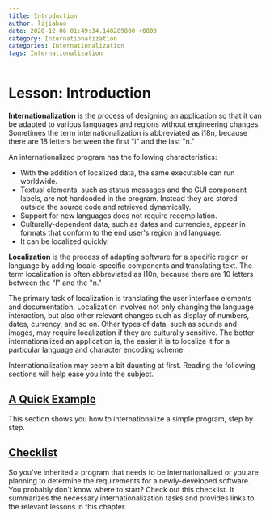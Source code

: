 ```yaml
---
title: Introduction
author: lijiabao
date: 2020-12-06 01:49:34.148289800 +0800
category: Internationalization
categories: Internationalization
tags: Internationalization
---
```


# Lesson: Introduction

**Internationalization** is the process of designing an application so that it can be adapted to various languages and regions without engineering changes. Sometimes the term internationalization is abbreviated as i18n, because there are 18 letters between the first "i" and the last "n."

An internationalized program has the following characteristics:

- With the addition of localized data, the same executable can run worldwide.
- Textual elements, such as status messages and the GUI component labels, are not hardcoded in the program. Instead they are stored outside the source code and retrieved dynamically.
- Support for new languages does not require recompilation.
- Culturally-dependent data, such as dates and currencies, appear in formats that conform to the end user's region and language.
- It can be localized quickly.

**Localization** is the process of adapting software for a specific region or language by adding locale-specific components and translating text. The term localization is often abbreviated as l10n, because there are 10 letters between the "l" and the "n."

The primary task of localization is translating the user interface elements and documentation. Localization involves not only changing the language interaction, but also other relevant changes such as display of numbers, dates, currency, and so on. Other types of data, such as sounds and images, may require localization if they are culturally sensitive. The better internationalized an application is, the easier it is to localize it for a particular language and character encoding scheme.

Internationalization may seem a bit daunting at first. Reading the following sections will help ease you into the subject.

## [A Quick Example](quick.html)

This section shows you how to internationalize a simple program, step by step.

## [Checklist](checklist.html)

So you've inherited a program that needs to be internationalized or you are planning to determine the requirements for a newly-developed software. You probably don't know where to start? Check out this checklist. It summarizes the necessary internationalization tasks and provides links to the relevant lessons in this chapter. 
